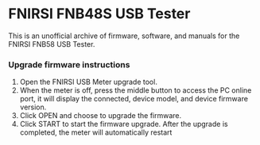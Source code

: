 # FNIRSI FNB48S USB Tester

This is an unofficial archive of firmware, software, and manuals for the FNIRSI FNB58 USB Tester.

###  Upgrade firmware instructions

   1.  Open the FNIRSI USB Meter upgrade tool.
   2.  When the meter is off, press the middle button to access the PC online port, it will display the connected, device model, and device firmware version.
   3.  Click OPEN and choose to upgrade the firmware.
   4.  Click START to start the firmware upgrade. After the upgrade is completed, the meter will automatically restart
